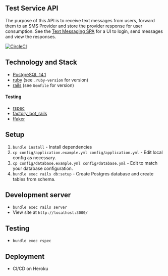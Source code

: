 ## Test Service API
The purpose of this API is to receive text messages from users, forward them to an SMS Provider and store the provider response for user consumption. See the [Text Messaging SPA](https://github.com/Natasha08/texting-service-spa) for a UI to login, send messages and view the responses.

[![CircleCI](https://circleci.com/gh/Natasha08/texting-service/tree/main.svg?style=shield&circle-token=fd48b96294fe267e44625c3ec162f43208fe6623)](https://circleci.com/gh/Natasha08/texting-service/tree/main)

## Technology and Stack
- [PostgreSQL 14.1](https://www.postgresql.org/docs/current/)
- [ruby](https://www.ruby-lang.org/en/news/2021/07/07/ruby-3-0-2-released/) (see `.ruby-version` for version)
- [rails](http://guides.rubyonrails.org/v6.1/) (see `Gemfile` for version)

#### Testing
- [rspec](http://rspec.info/documentation/)
- [factory_bot_rails](https://github.com/thoughtbot/factory_bot_rails)
- [ffaker](https://github.com/ffaker/ffaker)

## Setup
1. `bundle install` - Install dependencies
3. `cp config/application.example.yml config/application.yml` - Edit local config as necessary.
4. `cp config/database.example.yml config/database.yml` - Edit to match your database configuration.
5. `bundle exec rails db:setup` - Create Postgres database and create tables from schema.

## Development server
- `bundle exec rails server`
- View site at `http://localhost:3000/`

## Testing
- `bundle exec rspec`

## Deployment
- CI/CD on Heroku
